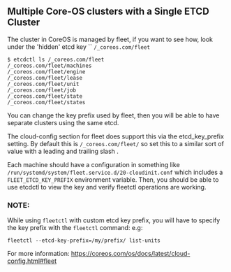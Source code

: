 ## Multiple Core-OS clusters with a Single ETCD Cluster
The cluster in CoreOS is managed by fleet, if you want to see how, look under the 'hidden' etcd key ``
`/_coreos.com/fleet`

```
$ etcdctl ls /_coreos.com/fleet
/_coreos.com/fleet/machines
/_coreos.com/fleet/engine
/_coreos.com/fleet/lease
/_coreos.com/fleet/unit
/_coreos.com/fleet/job
/_coreos.com/fleet/state
/_coreos.com/fleet/states
```

You can change the key prefix used by fleet, then you will be able to have separate clusters using the same etcd.

The cloud-config section for fleet does support this via the etcd_key_prefix setting. By default this is `/_coreos.com/fleet/` so set this to a similar sort of value with a leading and trailing slash .

Each machine should have a configuration in something like `/run/systemd/system/fleet.service.d/20-cloudinit.conf` which includes a `FLEET_ETCD_KEY_PREFIX` environment variable. Then, you should be able to use etcdctl to view the key and verify fleetctl operations are working.


### NOTE:
While using `fleetctl` with custom etcd key prefix, you will have to specify the key prefix with the `fleetctl` command:
e.g:
```
fleetctl --etcd-key-prefix=/my/prefix/ list-units
```

For more information: https://coreos.com/os/docs/latest/cloud-config.html#fleet

